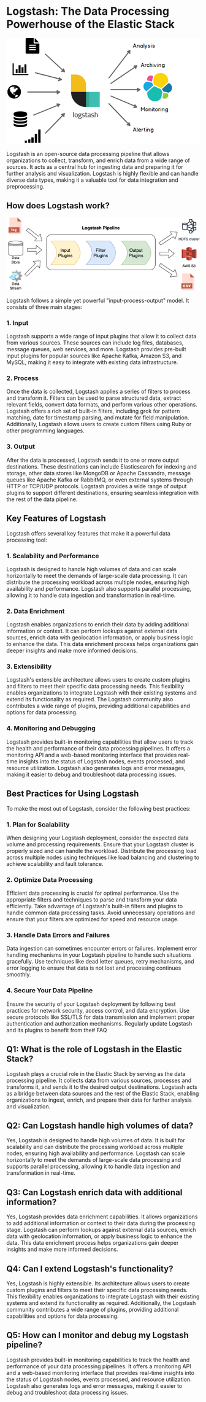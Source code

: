 # Logstash: The Data Processing Powerhouse of the Elastic Stack

![image](image/logstash.png)

Logstash is an open-source data processing pipeline that allows organizations to collect, transform, and enrich data from a wide range of sources. It acts as a central hub for ingesting data and preparing it for further analysis and visualization. Logstash is highly flexible and can handle diverse data types, making it a valuable tool for data integration and preprocessing.

## How does Logstash work?

![image](image/log.png)

Logstash follows a simple yet powerful "input-process-output" model. It consists of three main stages:

### 1. Input

Logstash supports a wide range of input plugins that allow it to collect data from various sources. These sources can include log files, databases, message queues, web services, and more. Logstash provides pre-built input plugins for popular sources like Apache Kafka, Amazon S3, and MySQL, making it easy to integrate with existing data infrastructure.

### 2. Process

Once the data is collected, Logstash applies a series of filters to process and transform it. Filters can be used to parse structured data, extract relevant fields, convert data formats, and perform various other operations. Logstash offers a rich set of built-in filters, including grok for pattern matching, date for timestamp parsing, and mutate for field manipulation. Additionally, Logstash allows users to create custom filters using Ruby or other programming languages.

### 3. Output

After the data is processed, Logstash sends it to one or more output destinations. These destinations can include Elasticsearch for indexing and storage, other data stores like MongoDB or Apache Cassandra, message queues like Apache Kafka or RabbitMQ, or even external systems through HTTP or TCP/UDP protocols. Logstash provides a wide range of output plugins to support different destinations, ensuring seamless integration with the rest of the data pipeline.

## Key Features of Logstash

Logstash offers several key features that make it a powerful data processing tool:

### 1. Scalability and Performance

Logstash is designed to handle high volumes of data and can scale horizontally to meet the demands of large-scale data processing. It can distribute the processing workload across multiple nodes, ensuring high availability and performance. Logstash also supports parallel processing, allowing it to handle data ingestion and transformation in real-time.

### 2. Data Enrichment

Logstash enables organizations to enrich their data by adding additional information or context. It can perform lookups against external data sources, enrich data with geolocation information, or apply business logic to enhance the data. This data enrichment process helps organizations gain deeper insights and make more informed decisions.

### 3. Extensibility

Logstash's extensible architecture allows users to create custom plugins and filters to meet their specific data processing needs. This flexibility enables organizations to integrate Logstash with their existing systems and extend its functionality as required. The Logstash community also contributes a wide range of plugins, providing additional capabilities and options for data processing.

### 4. Monitoring and Debugging

Logstash provides built-in monitoring capabilities that allow users to track the health and performance of their data processing pipelines. It offers a monitoring API and a web-based monitoring interface that provides real-time insights into the status of Logstash nodes, events processed, and resource utilization. Logstash also generates logs and error messages, making it easier to debug and troubleshoot data processing issues.

## Best Practices for Using Logstash

To make the most out of Logstash, consider the following best practices:

### 1. Plan for Scalability

When designing your Logstash deployment, consider the expected data volume and processing requirements. Ensure that your Logstash cluster is properly sized and can handle the workload. Distribute the processing load across multiple nodes using techniques like load balancing and clustering to achieve scalability and fault tolerance.

### 2. Optimize Data Processing

Efficient data processing is crucial for optimal performance. Use the appropriate filters and techniques to parse and transform your data efficiently. Take advantage of Logstash's built-in filters and plugins to handle common data processing tasks. Avoid unnecessary operations and ensure that your filters are optimized for speed and resource usage.

### 3. Handle Data Errors and Failures

Data ingestion can sometimes encounter errors or failures. Implement error handling mechanisms in your Logstash pipeline to handle such situations gracefully. Use techniques like dead letter queues, retry mechanisms, and error logging to ensure that data is not lost and processing continues smoothly.

### 4. Secure Your Data Pipeline

Ensure the security of your Logstash deployment by following best practices for network security, access control, and data encryption. Use secure protocols like SSL/TLS for data transmission and implement proper authentication and authorization mechanisms. Regularly update Logstash and its plugins to benefit from the# FAQ

## Q1: What is the role of Logstash in the Elastic Stack?

Logstash plays a crucial role in the Elastic Stack by serving as the data processing pipeline. It collects data from various sources, processes and transforms it, and sends it to the desired output destinations. Logstash acts as a bridge between data sources and the rest of the Elastic Stack, enabling organizations to ingest, enrich, and prepare their data for further analysis and visualization.

## Q2: Can Logstash handle high volumes of data?

Yes, Logstash is designed to handle high volumes of data. It is built for scalability and can distribute the processing workload across multiple nodes, ensuring high availability and performance. Logstash can scale horizontally to meet the demands of large-scale data processing and supports parallel processing, allowing it to handle data ingestion and transformation in real-time.

## Q3: Can Logstash enrich data with additional information?

Yes, Logstash provides data enrichment capabilities. It allows organizations to add additional information or context to their data during the processing stage. Logstash can perform lookups against external data sources, enrich data with geolocation information, or apply business logic to enhance the data. This data enrichment process helps organizations gain deeper insights and make more informed decisions.

## Q4: Can I extend Logstash's functionality?

Yes, Logstash is highly extensible. Its architecture allows users to create custom plugins and filters to meet their specific data processing needs. This flexibility enables organizations to integrate Logstash with their existing systems and extend its functionality as required. Additionally, the Logstash community contributes a wide range of plugins, providing additional capabilities and options for data processing.

## Q5: How can I monitor and debug my Logstash pipeline?

Logstash provides built-in monitoring capabilities to track the health and performance of your data processing pipelines. It offers a monitoring API and a web-based monitoring interface that provides real-time insights into the status of Logstash nodes, events processed, and resource utilization. Logstash also generates logs and error messages, making it easier to debug and troubleshoot data processing issues.
